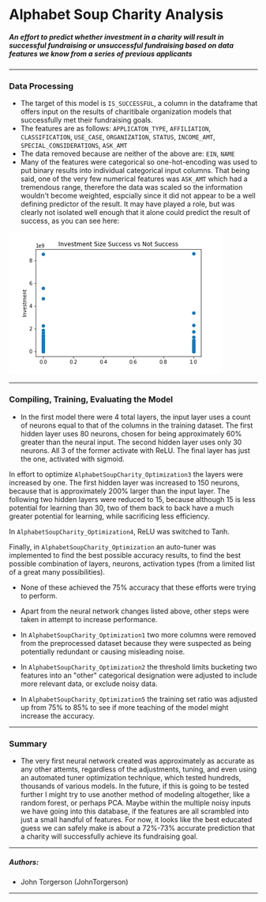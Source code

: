 # Alphabet Soup Charity Analysis

##### An effort to predict whether investment in a charity will result in successful fundraising or unsuccessful fundraising based on data features we know from a series of previous applicants
---

### Data Processing

* The target of this model is `IS_SUCCESSFUL`, a column in the dataframe that offers input on the results of charitibale organization models that successfully met their fundraising goals.
* The features are as follows: `APPLICATON_TYPE`, `AFFILIATION`, `CLASSIFICATION`, `USE_CASE`, `ORGANIZATION`, `STATUS`, `INCOME_AMT`, `SPECIAL_CONSIDERATIONS`, `ASK_AMT`
* The data removed because are neither of the above are: `EIN`, `NAME`
* Many of the features were categorical so one-hot-encoding was used to put binary results into individual categorical input columns. That being said, one of the very few numerical features was `ASK_AMT` which had a tremendous range, therefore the data was scaled so the information wouldn't become weighted, espcially since it did not appear to be a well defining predictor of the result. It may have played a role, but was clearly not isolated well enough that it alone could predict the result of success, as you can see here: 

![alt text](InvestmentPlot.png "Investment Size Success vs Not Success")

---

### Compiling, Training, Evaluating the Model

* In the first model there were 4 total layers, the input layer uses a count of neurons equal to that of the columns in the training dataset. The first hidden layer uses 80 neurons, chosen for being approximately 60% greater than the neural input. The second hidden layer uses only 30 neurons. All 3 of the former activate with ReLU. The final layer has just the one, activated with sigmoid.  
     
In effort to optimize `AlphabetSoupCharity_Optimization3` the layers were increased by one. The first hidden layer was increased to 150 neurons, because that is approximately 200% larger than the input layer. The following two hidden layers were reduced to 15, because although 15 is less potential for learning than 30, two of them back to back have a much greater potential for learning, while sacrificing less efficiency.

In `AlphabetSoupCharity_Optimization4`, ReLU was switched to Tanh.

Finally, in `AlphabetSoupCharity_Optimization` an auto-tuner was implemented to find the best possible accuracy results, to find the best possible combination of layers, neurons, activation types (from a limited list of a great many possibilities).

* None of these achieved the 75% accuracy that these efforts were trying to perform.

* Apart from the neural network changes listed above, other steps were taken in attempt to increase performance.

* In `AlphabetSoupCharity_Optimization1` two more columns were removed from the preprocessed dataset because they were suspected as being potentially redundant or causing misleading noise.

* In `AlphabetSoupCharity_Optimization2` the threshold limits bucketing two features into an "other" categorical designation were adjusted to include more relevant data, or exclude noisy data.

* In `AlphabetSoupCharity_Optimization5` the training set ratio was adjusted up from 75% to 85% to see if more teaching of the model might increase the accuracy.
---

### Summary
* The very first neural network created was approximately as accurate as any other attemts, regardless of the adjustments, tuning, and even using an automated tuner optimization technique, which tested hundreds, thousands of various models. In the future, if this is going to be tested further I might try to use another method of modeling altogether, like a random forest, or perhaps PCA.  Maybe within the multiple noisy inputs we have going into this database, if the features are all scrambled into just a small handful of features.  For now, it looks like the best educated guess we can safely make is about a 72%-73% accurate prediction that a charity will successfully achieve its fundraising goal.
---

##### Authors:
* John Torgerson (JohnTorgerson)
---